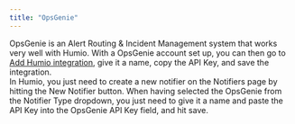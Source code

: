 ```yaml
---
title: "OpsGenie"
---
```


OpsGenie is an Alert Routing & Incident Management system that works very well with Humio.
With a OpsGenie account set up, you can then go to [Add Humio integration](https://app.opsgenie.com/integration#/add/Humio), give it a name, copy the API Key, and save the integration.  
In Humio, you just need to create a new notifier on the Notifiers page by hitting the New Notifier button.
When having selected the OpsGenie from the Notifier Type dropdown, you just need to give it a name and paste the API Key into the OpsGenie API Key field, and hit save.
